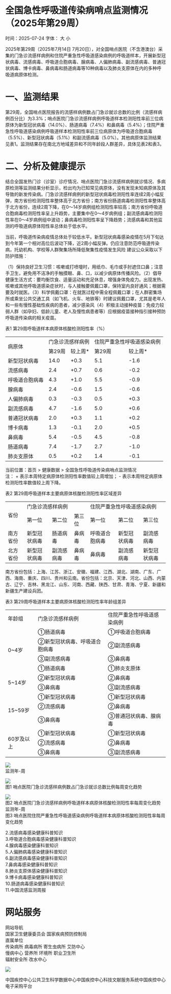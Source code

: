 # 全国急性呼吸道传染病哨点监测情况（2025年第29周）

时间：2025-07-24 字体： ⼤ ⼩

2025年第29周（2025年7⽉14⽇ 7⽉20⽇），对全国哨点医院（不含港澳台）采集的⻔急诊流感样病例和住院严重急性呼吸道感染病例的呼吸道样本，开展新型冠状病毒、流感病毒、呼吸道合胞病毒、腺病毒、⼈偏肺病毒、副流感病毒、普通冠状病毒、博卡病毒、⿐病毒和肠道病毒等10种病毒以及肺炎⽀原体在内的多种呼吸道病原体检测。

# ⼀、监测结果

第29周，全国哨点医院报告的流感样病例数占⻔急诊就诊总数的⽐例（流感样病例百分⽐）为3.3%；哨点医院⻔急诊流感样病例呼吸道样本检测阳性率前三位病原体为新型冠状病毒（14.0%）、肠道病毒（7.4%）和⿐病毒（5.4%）；住院严重急性呼吸道感染病例呼吸道样本检测阳性率前三位病原体为呼吸道合胞病毒（5.5%）、新型冠状病毒（5.1%）和副流感病毒（5.0%）。其他病原体监测结果⻅表1。监测结果存在南北⽅地域差异和不同年龄段⼈群差异，具体⻅表2和表3。

# ⼆、分析及健康提示

结合全国发热⻔诊（诊室）诊疗情况、哨点医院⻔急诊流感样病例就诊情况、多病原检测等监测结果分析显示，检出均为已知常⻅病原体，没有发现未知病原体及其导致的新发传染病。⻔急诊流感样病例的新型冠状病毒检测阳性率连续2周⼩幅反弹，南⽅省份检测阳性率整体⾼于北⽅省份；南⽅省份肠道病毒检测阳性率整体⾼于北⽅省份，连续2周下降，在0～14岁病例组检测阳性率较⾼；南⽅省份呼吸道合胞病毒检测阳性率呈上升趋势，主要集中在0～4岁病例组；副流感病毒检测阳性率在0～4岁病例组中波动；⿐病毒检测阳性率呈下降趋势；流感病毒和其他监测的呼吸道病原体阳性率总体处于低⽔平。

当前，呼吸道传染病疫情总体处于较低⽔平。新型冠状病毒感染疫情在5⽉下旬达到今年第⼀个相对⾼位后波动下降，近2周⼩幅反弹。仍应注意防范呼吸道传染病，托幼机构、学校等⼈群聚集场所降低聚集性疫情发⽣⻛险 建议公众采取以下防护措施：

（1）保持良好卫⽣习惯：咳嗽或打喷嚏时，⽤纸⼱、⽑⼱或⼿肘遮住⼝⿐；注意⼿卫⽣，避免⽤不洁净的⼿触摸眼、⿐、⼝，以减少病原体传播⻛险。（2）倡导健康⽣活⽅式：要均衡饮⻝、适量运动和充⾜休息，增强身体免疫⼒。出现发热、咳嗽或其他呼吸道感染症状时，与⼈接触要佩戴⼝罩，保持室内良好通⻛；根据需要及时就医。（3）科学佩戴⼝罩：在就医过程中需全程佩戴⼝罩；在⼈群密集场所或乘坐公共交通⼯具（如⻜机、⽕⻋、地铁等）时建议佩戴⼝罩，尤其是⽼年⼈和⼀些有慢性基础性疾病的患者，减少感染⻛（4）积极主动接种疫苗：免疫⼒较弱⼈群（如孕妇、低龄⼉童、⽼⼈及慢性病患者等）应根据疫苗接种指引接种预防呼吸道传染病的相关疫苗。

表1 第29周呼吸道样本病原体核酸检测阳性率（%）  

<table><tr><td rowspan="2">病原体</td><td colspan="2">门急诊流感样病例</td><td colspan="2">住院严重急性呼吸道感染病例</td></tr><tr><td>第29周</td><td>较上周*</td><td>第29周</td><td>较上周*</td></tr><tr><td>新型冠状病毒</td><td>14.0</td><td>+0.3</td><td>5.1</td><td>-1.6</td></tr><tr><td>流感病毒</td><td>2.4</td><td>+0.7</td><td>0.6</td><td>-0.2</td></tr><tr><td>呼吸道合胞病毒</td><td>4.3</td><td>+1.0</td><td>5.5</td><td>-0.9</td></tr><tr><td>腺病毒</td><td>2.4</td><td>-0.6</td><td>1.5</td><td>-0.6</td></tr><tr><td>人偏肺病毒</td><td>0.3</td><td>-0.3</td><td>0.5</td><td>+0.3</td></tr><tr><td>副流感病毒</td><td>4.7</td><td>-1.6</td><td>5.0</td><td>+0.6</td></tr><tr><td>普通冠状病毒</td><td>2.0</td><td>+0.3</td><td>1.1</td><td>+0.2</td></tr><tr><td>博卡病毒</td><td>1.3</td><td>-0.1</td><td>2.0</td><td>+0.5</td></tr><tr><td>鼻病毒</td><td>5.4</td><td>-0.5</td><td>4.5</td><td>-0.8</td></tr><tr><td>肠道病毒</td><td>7.4</td><td>-1.7</td><td>2.7</td><td>-1.0</td></tr><tr><td>肺炎支原体</td><td>0.5</td><td>+0.2</td><td>1.4</td><td>-0.1</td></tr></table>

当前位置：⾸⻚ > 健康数据 > 全国急性呼吸道传染病哨点监测情况  
注： + 表示本周特定病原体检测阳性率数值较上周增加； - 表示本周特定病原体检测阳性率数值较上周下降。

表2 第29周呼吸道样本主要病原体核酸检测阳性率区域差异  

<table><tr><td rowspan="2">省份</td><td colspan="3">门急诊流感样病例</td><td colspan="3">住院严重急性呼吸道感染病例</td></tr><tr><td>第一位</td><td>第二位</td><td>第三位</td><td>第一位</td><td>第二位</td><td>第三位</td></tr><tr><td>南方省份</td><td>新型冠状病毒</td><td>肠道病毒</td><td>鼻病毒</td><td>呼吸道合胞病毒</td><td>新型冠状病毒</td><td>副流感病毒</td></tr><tr><td>北方省份</td><td>新型冠状病毒</td><td>副流感病毒</td><td>鼻病毒</td><td>鼻病毒</td><td>副流感病毒</td><td>新型冠状病毒</td></tr></table>

南⽅省份包括：上海、江苏、浙江、安徽、福建、江⻄、湖北、湖南、⼴东、⼴⻄、海南、重庆、四川、贵州和云南。省份包括：北京、天津、河北、⼭⻄、内蒙古、辽宁、吉林、⿊⻰江、⼭东、河南、⻄藏、陕⻄、⽢肃、⻘海、宁夏、新疆和新疆⽣产建设兵团。

表3 第29周呼吸道样本主要病原体核酸检测阳性率年龄组差异  

<table><tr><td>年龄组</td><td>门急诊流感样病例</td><td>住院严重急性呼吸道感染病例</td></tr><tr><td rowspan="4">0~4岁</td><td>①肠道病毒</td><td>①呼吸道合胞病毒</td></tr><tr><td>②新型冠状病毒、呼吸道合胞病毒</td><td>②副流感病毒</td></tr><tr><td>③副流感病毒</td><td>③鼻病毒</td></tr><tr><td>①肠道病毒</td><td>①肺炎支原体</td></tr><tr><td rowspan="2">5~14岁</td><td>②新型冠状病毒</td><td>②鼻病毒</td></tr><tr><td>③鼻病毒</td><td>③副流感病毒</td></tr><tr><td rowspan="3">15~59岁</td><td>①新型冠状病毒</td><td>①新型冠状病毒</td></tr><tr><td>②流感病毒</td><td>②鼻病毒</td></tr><tr><td>③鼻病毒</td><td>③普通冠状病毒、腺病毒</td></tr><tr><td rowspan="3">60岁及以上</td><td>①新型冠状病毒</td><td>①新型冠状病毒</td></tr><tr><td>②流感病毒</td><td>②鼻病毒</td></tr><tr><td>③鼻病毒</td><td>③副流感病毒</td></tr></table>

![](images/f6248480ce34b960ebdaa9becd046d724378eac8d89bf423f936c7ebe6240e8f.jpg)  
监测年-周

![](images/595a2cb3d30845dee8f0a4e375b3b7d4e97fcbcff9053f6ac04e7728b1cdce95.jpg)  
图1 哨点医院⻔急诊流感样病例数占⻔急诊就诊总数⽐例每周变化趋势

![](images/f58d17296ecaf79bf55e9d7bcf2c88d2ae880c2c36e0567da33adb77efd28681.jpg)  
图2 哨点医院⻔急诊流感样病例呼吸道样本病原体核酸检测阳性率每周变化趋势   
监测年-周   
图3 哨点医院住院严重急性呼吸道感染病例呼吸道样本病原体核酸检测阳性率每周变化趋势

2.流感病毒感染健康科普知识  
3.呼吸道合胞病毒感染健康科普知识  
4.腺病毒感染健康科普知识  
5.⼈偏肺病毒感染健康科普知识  
6.副流感病毒感染健康科普知识  
7.⿐病毒感染健康科普知识  
8.肺炎支原体感染健康科普知识  
9.博卡病毒感染健康科普知识  
10.肠道病毒感染健康科普知识  
11.中国流感监测周报

# ⽹站服务

⽹站导航  
国家卫⽣健康委员会 国家疾病预防控制局  
直属单位  
传染病所 病毒病所 寄⽣⾍病所 艾防中⼼  
慢病中⼼ 营养所 环境所 职业卫⽣所  
辐射安全所 改⽔中⼼

![](images/14c8adeae56753c720b6a053eb55f539992cdb978d747adfe950744fff3f392c.jpg)

中国疾控中⼼公共卫⽣科学数据中⼼中国疾控中⼼科技⽂献服务系统中国疾控中⼼电⼦采购平台